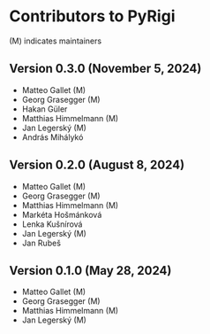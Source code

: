 # Contributors to PyRigi

(M) indicates maintainers

## Version 0.3.0 (November 5, 2024)

* Matteo Gallet (M)
* Georg Grasegger (M)
* Hakan Güler
* Matthias Himmelmann (M)
* Jan Legerský (M)
* András Mihálykó

## Version 0.2.0 (August 8, 2024)

* Matteo Gallet (M)
* Georg Grasegger (M)
* Matthias Himmelmann (M)
* Markéta Hošmánková
* Lenka Kušnírová
* Jan Legerský (M)
* Jan Rubeš


## Version 0.1.0 (May 28, 2024)

* Matteo Gallet (M)
* Georg Grasegger (M)
* Matthias Himmelmann (M)
* Jan Legerský (M)
